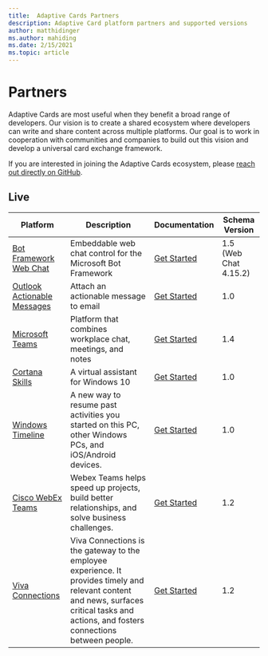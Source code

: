 ```yaml
---
title:  Adaptive Cards Partners
description: Adaptive Card platform partners and supported versions
author: matthidinger
ms.author: mahiding
ms.date: 2/15/2021
ms.topic: article
---
```


# Partners

Adaptive Cards are most useful when they benefit a broad range of developers. Our vision is to create a shared ecosystem where developers can write and share content across multiple platforms. Our goal is to work in cooperation with communities and companies to build out this vision and develop a universal card exchange framework.

If you are interested in joining the Adaptive Cards ecosystem, please [reach out directly on GitHub](https://github.com/Microsoft/AdaptiveCards).

## Live

Platform | Description | Documentation | Schema Version
---------|-------------|---------------|---------
[Bot Framework Web Chat](https://github.com/Microsoft/BotFramework-WebChat)  | Embeddable web chat control for the Microsoft Bot Framework | [Get Started](../getting-started/bots.md) | 1.5 (Web Chat 4.15.2)
[Outlook Actionable Messages](/outlook/actionable-messages/)  | Attach an actionable message to email | [Get Started](/outlook/actionable-messages/) | 1.0
[Microsoft Teams](https://products.office.com/microsoft-teams/group-chat-software) | Platform that combines workplace chat, meetings, and notes | [Get Started](/microsoftteams/platform/concepts/cards/cards-reference#adaptive-card) | 1.4
[Cortana Skills](/cortana/skills/adaptive-cards) | A virtual assistant for Windows 10 | [Get Started](../getting-started/bots.md) | 1.0
[Windows Timeline](https://blogs.windows.com/windowsexperience/2017/12/19/announcing-windows-10-insider-preview-build-17063-pc/) | A new way to resume past activities you started on this PC, other Windows PCs, and iOS/Android devices. | [Get Started](../getting-started/windows.md) | 1.0
[Cisco WebEx Teams](https://www.webex.com/team-collaboration.html) | Webex Teams helps speed up projects, build better relationships, and solve business challenges. | [Get Started](https://developer.webex.com/docs/api/guides/cards) | 1.2
[Viva Connections](/viva/connections/viva-connections-overview) | Viva Connections is the gateway to the employee experience. It provides timely and relevant content and news, surfaces critical tasks and actions, and fosters connections between people. | [Get Started](/sharepoint/dev/spfx/viva/design/designing-quick-view ) | 1.2
